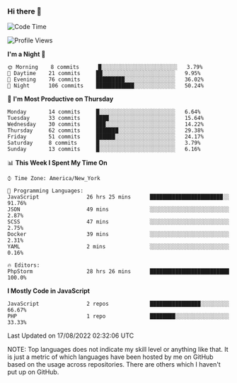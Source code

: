 ### Hi there 👋

<!--
**LynxJinxxy/LynxJinxxy** is a ✨ _special_ ✨ repository because its `README.md` (this file) appears on your GitHub profile.

Here are some ideas to get you started:

- 🔭 I’m currently working on ...
- 🌱 I’m currently learning ...
- 👯 I’m looking to collaborate on ...
- 🤔 I’m looking for help with ...
- 💬 Ask me about ...
- 📫 How to reach me: ...
- 😄 Pronouns: ...
- ⚡ Fun fact: ...
-->

<!--START_SECTION:waka-->
![Code Time](http://img.shields.io/badge/Code%20Time-30%20hrs%204%20mins-blue)

![Profile Views](http://img.shields.io/badge/Profile%20Views-0-blue)

**I'm a Night 🦉** 

```text
🌞 Morning    8 commits      █░░░░░░░░░░░░░░░░░░░░░░░░   3.79% 
🌆 Daytime    21 commits     ██░░░░░░░░░░░░░░░░░░░░░░░   9.95% 
🌃 Evening    76 commits     █████████░░░░░░░░░░░░░░░░   36.02% 
🌙 Night      106 commits    ████████████░░░░░░░░░░░░░   50.24%

```
📅 **I'm Most Productive on Thursday** 

```text
Monday       14 commits     █░░░░░░░░░░░░░░░░░░░░░░░░   6.64% 
Tuesday      33 commits     ████░░░░░░░░░░░░░░░░░░░░░   15.64% 
Wednesday    30 commits     ███░░░░░░░░░░░░░░░░░░░░░░   14.22% 
Thursday     62 commits     ███████░░░░░░░░░░░░░░░░░░   29.38% 
Friday       51 commits     ██████░░░░░░░░░░░░░░░░░░░   24.17% 
Saturday     8 commits      █░░░░░░░░░░░░░░░░░░░░░░░░   3.79% 
Sunday       13 commits     █░░░░░░░░░░░░░░░░░░░░░░░░   6.16%

```


📊 **This Week I Spent My Time On** 

```text
⌚︎ Time Zone: America/New_York

💬 Programming Languages: 
JavaScript               26 hrs 25 mins      ███████████████████████░░   91.76% 
JSON                     49 mins             ░░░░░░░░░░░░░░░░░░░░░░░░░   2.87% 
SCSS                     47 mins             ░░░░░░░░░░░░░░░░░░░░░░░░░   2.75% 
Docker                   39 mins             ░░░░░░░░░░░░░░░░░░░░░░░░░   2.31% 
YAML                     2 mins              ░░░░░░░░░░░░░░░░░░░░░░░░░   0.16%

🔥 Editors: 
PhpStorm                 28 hrs 26 mins      █████████████████████████   100.0%

```

**I Mostly Code in JavaScript** 

```text
JavaScript               2 repos             ████████████████░░░░░░░░░   66.67% 
PHP                      1 repo              ████████░░░░░░░░░░░░░░░░░   33.33%

```



 Last Updated on 17/08/2022 02:32:06 UTC
<!--END_SECTION:waka-->
NOTE: Top languages does not indicate my skill level or anything like that. It is just a metric of which languages have been hosted by me on GitHub based on the usage across repositories. There are others which I haven't put up on GitHub.
